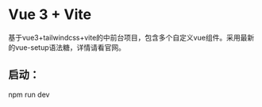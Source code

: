 # Vue 3 + Vite
基于vue3+tailwindcss+vite的中前台项目，包含多个自定义vue组件。采用最新的vue-setup语法糖，详情请看官网。

## 启动：
npm run dev


